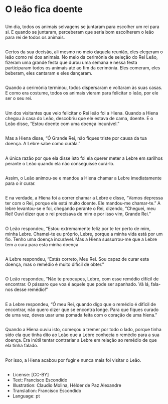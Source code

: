 # O leão fica doente

##
Um dia, todos os animais selvagens
se juntaram para escolher um rei
para si.
E quando se juntaram, perceberam
que seria bom escolherem o leão
para rei de todos os animais.

##
Certos da sua decisão, ali mesmo
no meio daquela reunião, eles
elegeram o leão como rei dos
animais.
No meio da cerimónia de seleção do
Rei Leão, fizeram uma grande festa
que durou uma semana e nessa
festa participaram todos os animais
até ao fim da cerimónia.
Eles comeram, eles beberam, eles
cantaram e eles dançaram.

##
Quando a cerimónia terminou,
todos dispersaram e voltaram às
suas casas.
E como era costume, todos os
animais vieram para felicitar o leão,
por ele ser o seu rei.

##
Um dos visitantes que veio felicitar
o Rei leão foi a Hiena. Quando a
Hiena chegou à casa do Leão,
descobriu que ele estava de cama,
doente.
E o Leão disse, “Estou doente com
uma doença incurável.”

##
Mas a Hiena disse, “Ó Grande Rei,
não fiques triste por causa da tua
doença. A Lebre sabe como curála.”

##
A única razão por que ela disse isto foi ela querer meter a Lebre
em sarilhos perante o Leão quando ela não conseguisse curá-lo.

##
Assim, o Leão animou-se e mandou
a Hiena chamar a Lebre
imediatamente para o ir curar.

##
E na verdade, a Hiena foi a correr
chamar a Lebre e disse, “Vamos
depressa ter com o Rei, porque ele
está muito doente. Ele mandou-me
chamar-te.”
A lebre levantou-se e foi, chegando
perante o Rei, dizendo, “Cheguei,
meu Rei! Ouvi dizer que o rei
precisava de mim e por isso vim,
Grande Rei.”

##
O Leão respondeu, “Estou
extremamente feliz por te ter perto
de mim, minha Lebre.
Chamei-te eu próprio, Lebre, porque
a minha vida está por um fio. Tenho
uma doença incurável.
Mas a Hiena sussurrou-me que a
Lebre tem a cura para esta minha
doença

##
A Lebre respondeu, “Estás correto, Meu Rei. Sou capaz de curar
esta doença, mas o remédio é muito difícil de obter.”

##
O Leão respondeu, “Não te
preocupes, Lebre, com esse
remédio difícil de encontrar. O
pássaro que voa é aquele que pode
ser apanhado. Vá lá, fala-nos desse
remédio!”

##
E a Lebre respondeu, “Ó meu Rei,
quando digo que o remédio é difícil
de encontrar, não quero dizer que
se encontra longe.
Para que fiques curado de uma vez,
deves usar uma pomada feita com
o coração de uma hiena.”

##
Quando a Hiena ouviu isto,
começou a tremer por todo o lado,
porque tinha sido ela que tinha dito
ao Leão que a Lebre conhecia o
remédio para a sua doença.
Era inútil tentar contrariar a Lebre
em relação ao remédio de que ela
tinha falado.

##
Por isso, a Hiena acabou por fugir e
nunca mais foi visitar o Leão.

##
* License: [CC-BY]
* Text: Francisco Escondido
* Illustration: Claudio Molina, Hélder de Paz Alexandre
* Translation: Francisco Escondido
* Language: pt
